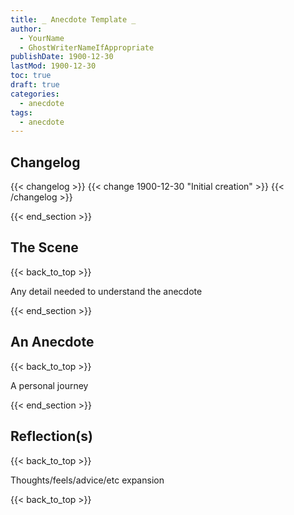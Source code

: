 ```yaml
---
title: _ Anecdote Template _
author: 
  - YourName
  - GhostWriterNameIfAppropriate
publishDate: 1900-12-30
lastMod: 1900-12-30
toc: true
draft: true
categories:
  - anecdote
tags:
  - anecdote
---
```


## Changelog
{{< changelog >}}
{{< change 1900-12-30 "Initial creation" >}}
{{< /changelog >}}

{{< end_section >}}

## The Scene
{{< back_to_top >}}

Any detail needed to understand the anecdote

{{< end_section >}}

## An Anecdote
{{< back_to_top >}}

A personal journey

{{< end_section >}}

## Reflection(s)
{{< back_to_top >}}

Thoughts/feels/advice/etc expansion

{{< back_to_top >}}
